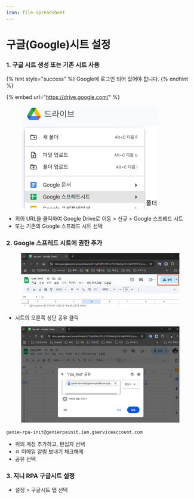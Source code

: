 ```yaml
---
icon: file-spreadsheet
---
```


# 구글(Google)시트 설정

### 1. 구글 시트 생성 또는 기존 시트 사용

{% hint style="success" %}
Google에 로그인 되어 있어야 합니다.
{% endhint %}

{% embed url="https://drive.google.com/" %}

<figure><img src="../.gitbook/assets/image (1) (1) (1) (1) (1) (1) (1).png" alt=""><figcaption></figcaption></figure>

* 위의 URL을 클릭하여 Google Drive로 이동 >  신규 > Google 스프레드 시트
* 또는 기존의 Google 스프레드 시트 선택



### 2. Google 스프레드 시트에 권한 추가

<figure><img src="../.gitbook/assets/image (1) (1) (1) (1) (1) (1) (1) (1).png" alt=""><figcaption></figcaption></figure>

* 시트의 오른쪽 상단 공유 클릭



<figure><img src="../.gitbook/assets/image (2) (1) (1) (1).png" alt=""><figcaption></figcaption></figure>

```
genie-rpa-init@genierpainit.iam.gserviceaccount.com
```

* 위의 계정 추가하고, 편집자 선택
* ㅁ 이메일 알림 보내기 체크해제
* 공유 선택



### 3. 지니 RPA 구글시트 설정



* 설정 > 구글시트 탭 선택

